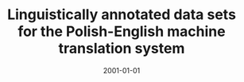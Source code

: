 ---
# Documentation: https://wowchemy.com/docs/managing-content/

title: Linguistically annotated data sets for the Polish-English machine translation
  system
subtitle: ''
summary: ''
authors:
- Marek Łabuzek
- piasecki
tags: []
categories: []
date: '2001-01-01'
lastmod: 2022-10-07T05:09:01Z
featured: false
draft: false

# Featured image
# To use, add an image named `featured.jpg/png` to your page's folder.
# Focal points: Smart, Center, TopLeft, Top, TopRight, Left, Right, BottomLeft, Bottom, BottomRight.
image:
  caption: ''
  focal_point: ''
  preview_only: false

# Projects (optional).
#   Associate this post with one or more of your projects.
#   Simply enter your project's folder or file name without extension.
#   E.g. `projects = ["internal-project"]` references `content/project/deep-learning/index.md`.
#   Otherwise, set `projects = []`.
projects: []
publishDate: '2022-10-07T05:09:00.055845Z'
publication_types:
- '4'
abstract: ''
publication: ''
---